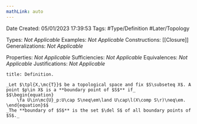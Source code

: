 ```yaml
---
mathLink: auto
---
```


<div class="topSpace"></div>

Date Created: 05/01/2023 17:39:53
Tags: #Type/Definition #Later/Topology

Types: _Not Applicable_
Examples: _Not Applicable_
Constructions: [[Closure]]
Generalizations: _Not Applicable_

Properties: _Not Applicable_
Sufficiencies: _Not Applicable_
Equivalences: _Not Applicable_
Justifications: _Not Applicable_

``` ad-Definition
title: Definition.

_Let $\tpl{X,\mc{T}}$ be a topological space and fix $S\subseteq X$. A point $p\in X$ is a **boundary point of $S$** if_
$$\begin{equation}
    \fa U\in\mc{U}_p:U\cap S\neq\em\land U\cap\l(X\comp S\r)\neq\em.
\end{equation}$$
_The **boundary of $S$** is the set $\del S$ of all boundary points of $S$._

```

